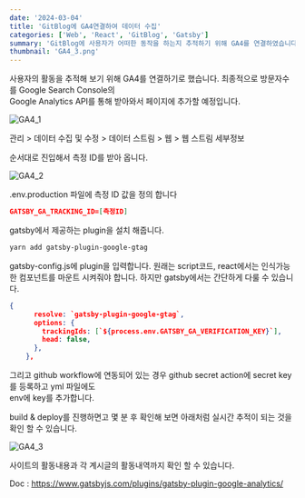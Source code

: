 ```yaml
---
date: '2024-03-04'
title: 'GitBlog에 GA4연결하여 데이터 수집'
categories: ['Web', 'React', 'GitBlog', 'Gatsby']
summary: 'GitBlog에 사용자가 어떠한 동작을 하는지 추적하기 위해 GA4를 연결하였습니다.'
thumbnail: 'GA4_3.png'
---
```


사용자의 활동을 추적해 보기 위해 GA4를 연결하기로 했습니다. 최종적으로 방문자수를 Google Search Console의<br> Google Analytics API를 통해 받아와서 페이지에 추가할 예정입니다.

![GA4_1](https://i.ibb.co/vDL812d/GA4-1.png)

관리 > 데이터 수집 및 수정 > 데이터 스트림 > 웹 > 웹 스트림 세부정보

순서대로 진입해서 측정 ID를 받아 옵니다.

![GA4_2](https://i.ibb.co/m0sM8Jc/GA4-2.png)

.env.production 파일에 측정 ID 값을 정의 합니다

```json
GATSBY_GA_TRACKING_ID=[측정ID]
```

gatsby에서 제공하는 plugin을 설치 해줍니다.

```bash
yarn add gatsby-plugin-google-gtag
```

gatsby-config.js에 plugin을 입력합니다.
원래는 script코드, react에서는 인식가능한 컴포넌트를 마운트 시켜줘야 합니다. 하지만 gatsby에서는 간단하게 다룰 수 있습니다.

```json
{
      resolve: `gatsby-plugin-google-gtag`,
      options: {
        trackingIds: [`${process.env.GATSBY_GA_VERIFICATION_KEY}`],
        head: false,
      },
    },

```

그리고 github workflow에 연동되어 있는 경우 github secret action에 secret key를 등록하고 yml 파일에도<br> env에 key를 추가합니다.

build & deploy를 진행하면고 몇 분 후 확인해 보면 아래처럼 실시간 추적이 되는 것을 확인 할 수 있습니다.

![GA4_3](https://i.ibb.co/wNqcJJc/GA4-3.png)

사이트의 활동내용과 각 계시글의 활동내역까지 확인 할 수 있습니다.

Doc : https://www.gatsbyjs.com/plugins/gatsby-plugin-google-analytics/



